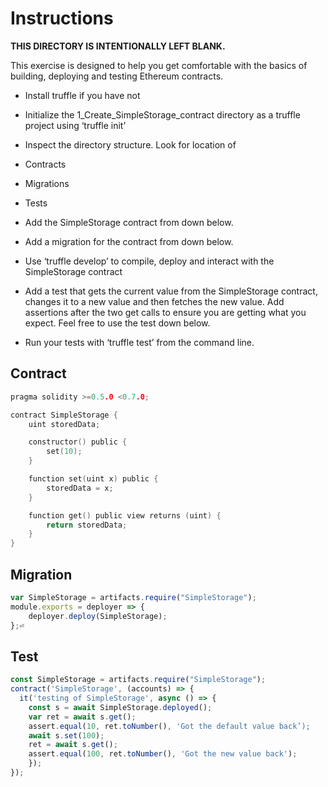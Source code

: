 # Instructions

**THIS DIRECTORY IS INTENTIONALLY LEFT BLANK.**

This exercise is designed to help you get comfortable with the basics
of building, deploying and testing Ethereum contracts.

* Install truffle if you have not

* Initialize the 1_Create_SimpleStorage_contract directory as a truffle project using
  ‘truffle init’

* Inspect the directory structure. Look for location of

 * Contracts

 * Migrations

 * Tests

* Add the SimpleStorage contract from down below.

* Add a migration for the contract from down below.

* Use ‘truffle develop’ to compile, deploy and interact with the
  SimpleStorage contract

* Add a test that gets the current value from the SimpleStorage
  contract, changes it to a new value and then fetches the new
  value. Add assertions after the two get calls to ensure you are
  getting what you expect. Feel free to use the test down below.

* Run your tests with ‘truffle test’ from the command line.

## Contract

``` c
pragma solidity >=0.5.0 <0.7.0;

contract SimpleStorage {
    uint storedData;

    constructor() public {
        set(10);
    }

    function set(uint x) public {
        storedData = x;
    }

    function get() public view returns (uint) {
        return storedData;
    }
}
```

## Migration

``` javascript
var SimpleStorage = artifacts.require("SimpleStorage");
module.exports = deployer => {
    deployer.deploy(SimpleStorage);
};⏎ 
```

## Test

``` javascript
const SimpleStorage = artifacts.require("SimpleStorage");
contract('SimpleStorage', (accounts) => {
  it('testing of SimpleStorage', async () => {
    const s = await SimpleStorage.deployed();
    var ret = await s.get();
    assert.equal(10, ret.toNumber(), 'Got the default value back’);
    await s.set(100);
    ret = await s.get();
    assert.equal(100, ret.toNumber(), 'Got the new value back');	
    });
});
```

